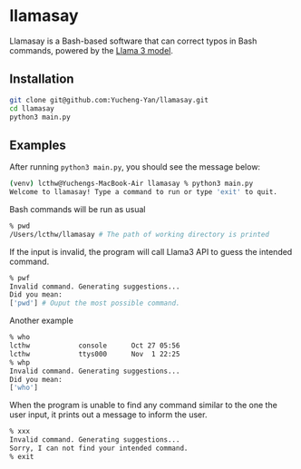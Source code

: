 # llamasay

Llamasay is a Bash-based software that can correct typos in Bash commands, powered by the [Llama 3 model](https://ai.meta.com/blog/meta-llama-3/).

## Installation

``````bash
git clone git@github.com:Yucheng-Yan/llamasay.git
cd llamasay
python3 main.py
``````

## Examples
After running `python3 main.py`, you should see the message below:
```bash
(venv) lcthw@Yuchengs-MacBook-Air llamasay % python3 main.py     
Welcome to llamasay! Type a command to run or type 'exit' to quit.
```

Bash commands will be run as usual
```bash
% pwd
/Users/lcthw/llamasay # The path of working directory is printed
```
If the input is invalid, the program will call Llama3 API to guess the intended command.
```bash
% pwf
Invalid command. Generating suggestions...
Did you mean:
['pwd'] # Ouput the most possible command.
```
Another example
```bash
% who
lcthw            console      Oct 27 05:56 
lcthw            ttys000      Nov  1 22:25 
% whp
Invalid command. Generating suggestions...
Did you mean:
['who']
```
When the program is unable to find any command similar to the one the user input, it prints out a message to inform the user.
```bash
% xxx
Invalid command. Generating suggestions...
Sorry, I can not find your intended command.
% exit
```

